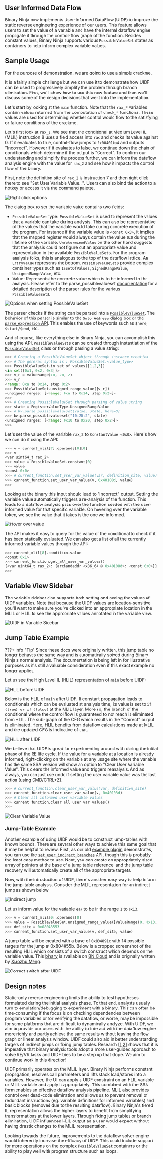 ## User Informed Data Flow

Binary Ninja now implements User-Informed DataFlow (UIDF) to improve the static reverse engineering experience of our users. This feature allows users to set the value of a variable and have the internal dataflow engine propagate it through the control-flow graph of the function. Besides constant values, Binary Ninja supports various `PossibleValueSet` states as containers to help inform complex variable values.

## Sample Usage

For the purpose of demonstration, we are going to use a simple [crackme](https://github.com/Vector35/uidf-example).

It is a fairly simple challenge but we can use it to demonstrate how UIDF can be used to progressively simplify the problem through branch elimination. First, we'll show how to use this new feature and then we'll discuss some of the design decisions that went into the implementation.

Let's start by looking at the `main` function. Note that the `rax_*` variables contain values returned from the computation of `check_*` functions. These values are used for determining whether control would flow to the satisfying or failure conditions of the crackme.

Let's first look at `rax_2`. We see that the conditional at Medium Level IL (MLIL) instruction 8 uses a field access into `rax` and checks its value against 0. If it evaluates to true, control-flow jumps to `0x004010a4` and outputs "Incorrect". However if it evaluates to false, we continue down the chain of conditionals which determine if the output is "Correct". To confirm our understanding and simplify the process further, we can inform the dataflow analysis engine with the value for `rax_2` and see how it impacts the control flow of the binary.

First, note the definition site of `rax_2` is instruction 7 and then right click there to see "Set User Variable Value...". Users can also bind the action to a hotkey or access it via the command palette.

![Right click options](../img/uidf-right-click.png)

The dialog box to set the variable value contains two fields:

* `PossibleValueSet` type: `PossibleValueSet` is used to represent the values that a variable can take during analysis. This can also be representative of the values that the variable would take during concrete execution of the program. For instance if the variable value is `<const 0x0>`, it implies that the mapped register would always contain the value `0x0` during the lifetime of the variable. `UndeterminedValue` on the other hand suggests that the analysis could not figure out an appropriate value and representation in the available `PossibleValueSet`s. For the program analysis folks, this is analogous to the top of the dataflow lattice. An `EntryValue` represents the bottom. `PossibleValueSet`s provide complex container types such as `InSetOfValues`, `SignedRangeValue`, `UnsignedRangeValue`, etc.
* Value: Represents the concrete value which is to be informed to the analysis. Please refer to the parse_possiblevalueset [documentation](https://api.binary.ninja/binaryninja.binaryview-module.html#binaryninja.binaryview.BinaryView.parse_possiblevalueset) for a detailed description of the parser rules for the various `PossibleValueSet`s.

![Options when setting PossibleValueSet](../img/uidf-options-setting.png)

The parser checks if the string can be parsed into a [`PossibleValueSet`](https://api.binary.ninja/binaryninja.variable-module.html#binaryninja.variable.PossibleValueSethtml). The behavior of this parser is similar to the `Goto Address` dialog box or the [`parse_expression` API](https://api.binary.ninja/binaryninja.binaryview-module.html#binaryninja.binaryview.BinaryView.parse_expression). This enables the use of keywords such as `$here`, `$start/$end`, etc.

And of course, like everything else in Binary Ninja, you can accomplish this using the API. `PossibleValueSet`s can be created through instantiation of the [`PossibleValueSet`](https://api.binary.ninja/binaryninja.variable-module.html#binaryninja.variable.PossibleValueSet) class or through parsing a value string:

```python
>>> # Creating a PossibleValueSet object through instance creation
>>> # The general syntax is : PossibleValueSet.<value_type>
>>> PossibleValueSet.in_set_of_values([1,2,3])
<in set([0x1, 0x2, 0x3])>
>>> v_r = ValueRange(10, 20, 2)
>>> v_r
<range: 0xa to 0x14, step 0x2>
>>> PossibleValueSet.unsigned_range_value([v_r])
<unsigned ranges: [<range: 0xa to 0x14, step 0x2>]>
>>>
>>> # Creating PossibleValueSet through parsing of value string
>>> state = RegisterValueType.UnsignedRangeValue
>>> # bv.parse_possiblevalueset(value, state, here=0)
>>> bv.parse_possiblevalueset("10:20:2", state)
<unsigned ranges: [<range: 0x10 to 0x20, step 0x2>]>
>>>
```

Let's set the value of the variable `rax_2` to `ConstantValue <0x0>`. Here's how we can do it using the API:

```python
>>> v = current_mlil[7].operands[0][0]
>>> v
<var uint64_t rax_2>
>>> value = PossibleValueSet.constant(0)
>>> value
<const 0x0>
>>> # current_function.set_user_var_value(var, definition_site, value)
>>> current_function.set_user_var_value(v, 0x40108d, value)
>>>
```

Looking at the binary this input should lead to "Incorrect" output. Setting the variable value automatically triggers a re-analysis of the function. This leads to a dataflow analysis pass over the function seeded with the user-informed value for that specific variable. On hovering over the variable token, we see the value that it takes is the one we informed.

![Hover over value](../img/uidf-hover.png)

The API makes it easy to query for the value of the conditional to check if it has been statically evaluated. We can also get a list of all the currently informed variable values through the API:

```python
>>> current_mlil[8].condition.value
<const 0x1>
>>> current_function.get_all_user_var_values()
{<var uint64_t rax_2>: {archandaddr <x86_64 @ 0x40108d>: <const 0x0>}}
>>>
```

## Variable View Sidebar

The variable sidebar also supports both setting and seeing the values of UIDF variables. Note that because the UIDF values are location-sensitive you'll want to make sure you've clicked into an appropriate location in the MLIL or HLIL to see the appropriate values annotated in the variable view.

![UIDF in Variable Sidebar](../img/uidf-hlil-before.png)

## Jump Table Example

???+ Info "Tip"
    Since these docs were originally written, this jump table no longer behaves the same way and is automatically solved during Binary Ninja's normal analysis. The documentation is being left in for illustrative purposes as it's still a valuable consideration even if this exact example no longer applies.

Let us see the High Level IL (HLIL) representation of `main` before UIDF:

![HLIL before UIDF](../img/uidf-hlil-before.png)

Below is the HLIL of `main` after UIDF. If constant propagation leads to conditionals which can be evaluated at analysis time, its value is set to `if (true) or if (false)` at the MLIL layer. More so, the branch of the conditional where the control flow is guaranteed to not reach is eliminated from HLIL. The sub-graph of the CFG which results in the "Correct" output is eliminated. Here, HLIL benefits from dataflow calculations made at MLIL and the updated CFG is indicative of that.

![HLIL after UIDF](../img/uidf-hlil-after.png)

We believe that UIDF is great for experimenting around with during the initial phase of the RE life cycle. If the value for a variable at a location is already informed, right-clicking on the variable at any usage site where the variable has the same SSA version will show an option to "Clear User Variable Value". This clears the informed value and triggers reanalysis. And as always, you can just use undo if setting the user variable value was the last action (using CMD/CTRL+Z).

```python
>>> # current_function.clear_user_var_value(var, definition_site)
>>> current_function.clear_user_var_value(v, 0x40108d)
>>> # Clear all informed user variable values
>>> current_function.clear_all_user_var_values()
>>>
```

![Clear Variable Value](../img/clear-var-value.png)

### Jump-Table Example

Another example of using UIDF would be to construct jump-tables with known bounds. There are several other ways to achieve this same goal that it may be helpful to review. First, as our old [example plugin](https://github.com/Vector35/binaryninja-api/blob/dev/python/examples/jump_table.py#L81) demonstrates, you can use the [`set_user_indirect_branches`](https://api.binary.ninja/binaryninja.function-module.html#binaryninja.function.Function.set_user_indirect_branches) API, though this is probably the least easy method to use. Next, you can create an appropriately sized array of pointers at the base of a jump table reference, and the jump table recovery will automatically create all of the appropriate targets.

Now, with the introduction of UIDF, there's another easy way to help inform the jump-table analysis. Consider the MLIL representation for an indirect jump as shown below:

![Indirect jump](../img/uidf-jump-table.png)

Let us inform value for the variable `eax` to be in the range `1` to `0x13`.

```python
>>> v = current_mlil[0].operands[0]
>>> value = PossibleValueSet.unsigned_range_value([ValueRange(0, 0x13, 1)])
>>> def_site = 0x08048553
>>> current_function.set_user_var_value(v, def_site, value)
```

A jump table will be created with a base of `0x804891c` with 14 possible targets for the jump at 0x804855b. Below is a cropped screenshot of the resulting HLIL which consists of a switch construct which depends on the variable value. This [binary](http://pages.cs.wisc.edu/~xmeng/Testsuite.tar.gz) is available on [BN Cloud](https://cloud.binary.ninja/bn/fb2131dd-e726-4009-8428-80f9f0b5e8ae) and is originally written by [Xiaozhu Meng](http://pages.cs.wisc.edu/~xmeng).

![Correct switch after UIDF](../img/uidf-correct-switch-after.png)

## Design notes

Static-only reverse engineering limits the ability to test hypotheses formulated during the initial analysis phase. To that end, analysts usually turn to emulation/debugging to experiment with a binary. This can often be time-consuming if the focus is on checking dependencies between program variables or for verifying the dataflow, or worse, may be impossible for some platforms that are difficult to dynamically analyze. With UIDF, we aim to provide our users with the ability to interact with the dataflow engine more richly and partly achieve the same results without leaving the flow graph or linear analysis window. UIDF could also aid in better understanding targets of indirect jumps or fixing jump tables. Research [[1](https://acmccs.github.io/papers/p347-shoshitaishviliA.pdf),[2](https://dl.acm.org/doi/fullHtml/10.1145/3290607.3313040)] shows that it is imperative that binary analysis tools adopt a more user-guided approach to solve RE/VR tasks and UIDF tries to be a step up that slope. We aim to continue work in this direction!

UIDF primarily operates on the MLIL layer. Binary Ninja performs constant propagation, resolves call parameters and lifts stack load/stores into a variables. However, the UI can apply a UIDF constraint on an HLIL variable or MLIL variable and apply it appropriately. This combined with the SSA form enables an effective dataflow analysis pipeline. MLIL also provides control over dead-code elimination and allows us to prevent removal of redundant instructions (eg. variable definitions for informed variables) and basic blocks (removed due to the resulting dataflow). Binary Ninja's tiered IL representation allows the higher layers to benefit from simplifying transformations at the lower layers. Through fixing jump tables or branch elimination, UIDF influences HLIL output as a user would expect without having drastic changes to the MLIL representation.

Looking towards the future, improvements to the dataflow solver engine would inherently increase the efficacy of UIDF. This could include support for more operations on the complex [`PossibleValueSet`](https://api.binary.ninja/binaryninja.variable-module.html#binaryninja.variable.PossibleValueSet) containers or the ability to play well with program structure such as loops.
